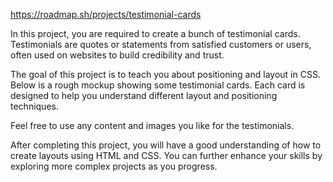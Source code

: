 https://roadmap.sh/projects/testimonial-cards

In this project, you are required to create a bunch of testimonial cards. Testimonials are quotes or statements from satisfied customers or users, often used on websites to build credibility and trust.

The goal of this project is to teach you about positioning and layout in CSS. Below is a rough mockup showing some testimonial cards. Each card is designed to help you understand different layout and positioning techniques.

Feel free to use any content and images you like for the testimonials.

After completing this project, you will have a good understanding of how to create layouts using HTML and CSS. You can further enhance your skills by exploring more complex projects as you progress.